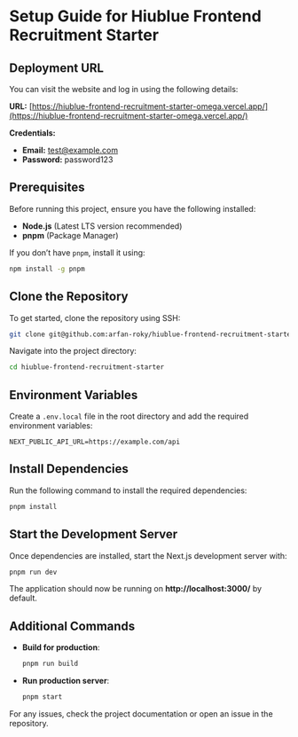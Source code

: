 # Setup Guide for Hiublue Frontend Recruitment Starter

## Deployment URL

You can visit the website and log in using the following details:

**URL:** [https://hiublue-frontend-recruitment-starter-omega.vercel.app/](https://hiublue-frontend-recruitment-starter-omega.vercel.app/)

**Credentials:**

- **Email:** test@example.com
- **Password:** password123

## Prerequisites

Before running this project, ensure you have the following installed:

- **Node.js** (Latest LTS version recommended)
- **pnpm** (Package Manager)

If you don’t have `pnpm`, install it using:

```sh
npm install -g pnpm
```

## Clone the Repository

To get started, clone the repository using SSH:

```sh
git clone git@github.com:arfan-roky/hiublue-frontend-recruitment-starter.git
```

Navigate into the project directory:

```sh
cd hiublue-frontend-recruitment-starter
```

## Environment Variables

Create a `.env.local` file in the root directory and add the required environment variables:

```
NEXT_PUBLIC_API_URL=https://example.com/api
```

## Install Dependencies

Run the following command to install the required dependencies:

```sh
pnpm install
```

## Start the Development Server

Once dependencies are installed, start the Next.js development server with:

```sh
pnpm run dev
```

The application should now be running on **http://localhost:3000/** by default.

## Additional Commands

- **Build for production**:
  ```sh
  pnpm run build
  ```
- **Run production server**:
  ```sh
  pnpm start
  ```

For any issues, check the project documentation or open an issue in the repository.
